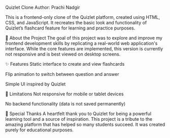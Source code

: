 Quizlet Clone
Author: Prachi Nadgir

This is a frontend-only clone of the Quizlet platform, created using HTML, CSS, and JavaScript. It recreates the basic look and functionality of Quizlet’s flashcard feature for learning and practice purposes.

📌 About the Project
The goal of this project was to explore and improve my frontend development skills by replicating a real-world web application's interface. While the core features are implemented, this version is currently not responsive and is best viewed on desktop screens.

✨ Features
Static interface to create and view flashcards

Flip animation to switch between question and answer

Simple UI inspired by Quizlet

🚧 Limitations
Not responsive for mobile or tablet devices

No backend functionality (data is not saved permanently)

🙏 Special Thanks
A heartfelt thank you to Quizlet for being a powerful learning tool and a source of inspiration. This project is a tribute to the amazing platform that has helped so many students succeed. It was created purely for educational purposes.
